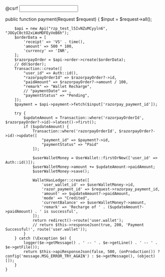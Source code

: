 <form action="{!! route('user.pay-payment') !!}" method="POST">
                            @csrf
                            <input type="text" class="float-number form-control" id="razorpayAmount" name="amount">
                            <script src="https://checkout.razorpay.com/v1/checkout.js" data-key="rzp_test_l5IvNZuMCyyln6"
                                data-buttontext="Add Money" data-name="Driver4Wheels" data-description="Payment" data-prefill.name="name"
                                data-prefill.email="email" data-prefill.contact="9898989898" data-theme.color="#fff"></script>
                        </form>



 public function payment(Request $request)
    {
        $input = $request->all();

        $api = new Api("rzp_test_l5IvNZuMCyyln6", "JOGyC0ctO2xLWoMDFEyVeB6h");
        $orderData = [
            'receipt' => 'VS' . time(),
            'amount' => 500 * 100,
            'currency' => 'INR',
        ];
        $razorpayOrder = $api->order->create($orderData);
        // dd($order);
        Transaction::create([
            "user_id" => Auth::id(),
            "razorpayOrderId" => $razorpayOrder?->id,
            "paidAmount" => $razorpayOrder?->amount / 100,
            "remark" => "Wallet Recharge",
            // "paymentDate" => ,
            "paymentStatus" => "Pending",
        ]);
        $payment = $api->payment->fetch($input['razorpay_payment_id']);

        try {
            $updateAmount = Transaction::where('razorpayOrderId', $razorpayOrder?->id)->latest()->first();
            if ($updateAmount) {
                Transaction::where('razorpayOrderId', $razorpayOrder?->id)->update([
                    "payment_id" => $payment?->id,
                    "paymentStatus" => "Paid"
                ]);

                $userWalletMoney = UserWallet::firstOrNew(['user_id' => Auth::id()]);
                $userWalletMoney->amount += $updateAmount->paidAmount;
                $userWalletMoney->save();

                WalletHasLedger::create([
                    'user_wallet_id' => $userWalletMoney->id,
                    'razor_payment_id' => $request->razorpay_payment_id,
                    'amount' => $updateAmount?->paidAmount,
                    'mode' => "Credited",
                    'currentBalance' => $userWalletMoney?->amount,
                    'remark' => 'Recharge of ' . ($updateAmount?->paidAmount) . ' is successful',
                ]);
                return redirect()->route('user.wallet');
                // return $this->responseJson(true, 200, 'Payment Successful!', route('user.wallet'));
            }
        } catch (\Exception $e) {
            logger($e->getMessage() . ' -- ' . $e->getLine() . ' -- ' . $e->getFile());
            return $this->apiResponseJson(false, 500, (onProduction()) ? config('message.MSG_ERROR_TRY_AGAIN') : $e->getMessage(), (object) []);
        }
    }
